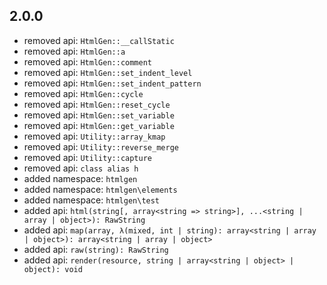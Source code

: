 2.0.0
-----

* removed api: `HtmlGen::__callStatic`
* removed api: `HtmlGen::a`
* removed api: `HtmlGen::comment`
* removed api: `HtmlGen::set_indent_level`
* removed api: `HtmlGen::set_indent_pattern`
* removed api: `HtmlGen::cycle`
* removed api: `HtmlGen::reset_cycle`
* removed api: `HtmlGen::set_variable`
* removed api: `HtmlGen::get_variable`
* removed api: `Utility::array_kmap`
* removed api: `Utility::reverse_merge`
* removed api: `Utility::capture`
* removed api: `class alias h`
* added namespace: `htmlgen`
* added namespace: `htmlgen\elements`
* added namespace: `htmlgen\test`
* added api: `html(string[, array<string => string>], ...<string | array | object>): RawString`
* added api: `map(array, λ(mixed, int | string): array<string | array | object>): array<string | array | object>`
* added api: `raw(string): RawString`
* added api: `render(resource, string | array<string | object> | object): void`
